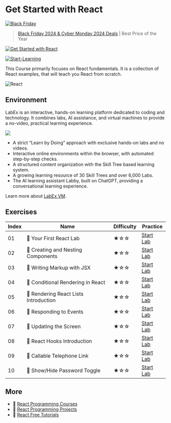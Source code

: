 # Get Started with React

[![Black Friday](https://file.labex.io/images/labex-bf24.png)](https://labex.io/pricing)

> [Black Friday 2024 & Cyber Monday 2024 Deals](https://labex.io/pricing) | Best Price of the Year

[![Get Started with React](https://cover-creator.appbot.io/quick-start-with-react.png)](https://labex.io/courses/quick-start-with-react)

[![Start-Learning](https://img.shields.io/badge/Start-Learning-whitesmoke?style=for-the-badge)](https://labex.io/courses/quick-start-with-react)

This Course primarily focuses on React fundamentals. It is a collection of React examples, that will teach you React from scratch.

![React](https://img.shields.io/badge/React-whitesmoke?style=for-the-badge&logo=react)


## Environment

LabEx is an interactive, hands-on learning platform dedicated to coding and technology. It combines labs, AI assistance, and virtual machines to provide a no-video, practical learning experience.

![](https://tutorial-screenshot.getvm.io/images/vm-1725247253.png)

- A strict “Learn by Doing” approach with exclusive hands-on labs and no videos.
- Interactive online environments within the browser, with automated step-by-step checks.
- A structured content organization with the Skill Tree based learning system.
- A growing learning resource of 30 Skill Trees and over 6,000 Labs.
- The AI learning assistant Labby, built on ChatGPT, providing a conversational learning experience.

Learn more about [LabEx VM](https://support.labex.io/using-labex/virtual-machine).

## Exercises

|   Index | Name                                 | Difficulty   | Practice                                                                                                           |
|---------|--------------------------------------|--------------|--------------------------------------------------------------------------------------------------------------------|
|      01 | 📖 Your First React Lab               | ★☆☆          | <a target='_blank' href='https://labex.io/tutorials/react-your-first-react-lab-92968'>Start Lab</a>                |
|      02 | 📖 Creating and Nesting Components    | ★☆☆          | <a target='_blank' href='https://labex.io/tutorials/react-creating-and-nesting-components-100371'>Start Lab</a>    |
|      03 | 📖 Writing Markup with JSX            | ★☆☆          | <a target='_blank' href='https://labex.io/tutorials/react-writing-markup-with-jsx-100376'>Start Lab</a>            |
|      04 | 📖 Conditional Rendering in React     | ★☆☆          | <a target='_blank' href='https://labex.io/tutorials/react-conditional-rendering-in-react-100370'>Start Lab</a>     |
|      05 | 📖 Rendering React Lists Introduction | ★☆☆          | <a target='_blank' href='https://labex.io/tutorials/react-rendering-react-lists-introduction-100372'>Start Lab</a> |
|      06 | 📖 Responding to Events               | ★☆☆          | <a target='_blank' href='https://labex.io/tutorials/react-responding-to-events-100373'>Start Lab</a>               |
|      07 | 📖 Updating the Screen                | ★☆☆          | <a target='_blank' href='https://labex.io/tutorials/react-updating-the-screen-100374'>Start Lab</a>                |
|      08 | 📖 React Hooks Introduction           | ★☆☆          | <a target='_blank' href='https://labex.io/tutorials/react-react-hooks-introduction-100375'>Start Lab</a>           |
|      09 | 📖 Callable Telephone Link            | ★☆☆          | <a target='_blank' href='https://labex.io/tutorials/react-callable-telephone-link-38342'>Start Lab</a>             |
|      10 | 📖 Show/Hide Password Toggle          | ★☆☆          | <a target='_blank' href='https://labex.io/tutorials/react-show-hide-password-toggle-38358'>Start Lab</a>           |

## More

- 🔗 [React Programming Courses](https://github.com/labex-labs/awesome-programming-courses)
- 🔗 [React Programming Projects](https://github.com/labex-labs/awesome-programming-projects)
- 🔗 [React Free Tutorials](https://github.com/labex-labs/react-free-tutorials)

